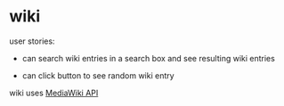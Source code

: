 # wiki 

user stories:

* can search wiki entries in a search box and see resulting wiki entries

* can click button to see random wiki entry

wiki uses [MediaWiki API](https://www.mediawiki.org/wiki/API:Main_page)





